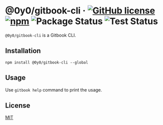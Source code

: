 # @0y0/gitbook-cli · [![GitHub license](https://img.shields.io/badge/license-MIT-blue.svg)](https://github.com/o0y0o/gitbook-cli/blob/master/LICENSE) [![npm](https://img.shields.io/npm/v/@0y0/gitbook-cli.svg)](https://www.npmjs.com/package/@0y0/gitbook-cli) ![Package Status](https://github.com/o0y0o/gitbook-cli/workflows/Package/badge.svg) ![Test Status](https://github.com/o0y0o/gitbook-cli/workflows/Test/badge.svg)

`@0y0/gitbook-cli` is a Gitbook CLI.

## Installation

```
npm install @0y0/gitbook-cli --global
```

## Usage

Use `gitbook help` command to print the usage.

## License

[MIT](https://github.com/o0y0o/gitbook-cli/blob/master/LICENSE)
